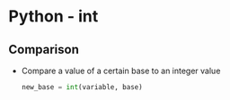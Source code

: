# Python - int 

## Comparison
- Compare a value of a certain base to an integer value
    ```python
    new_base = int(variable, base)
    ```
